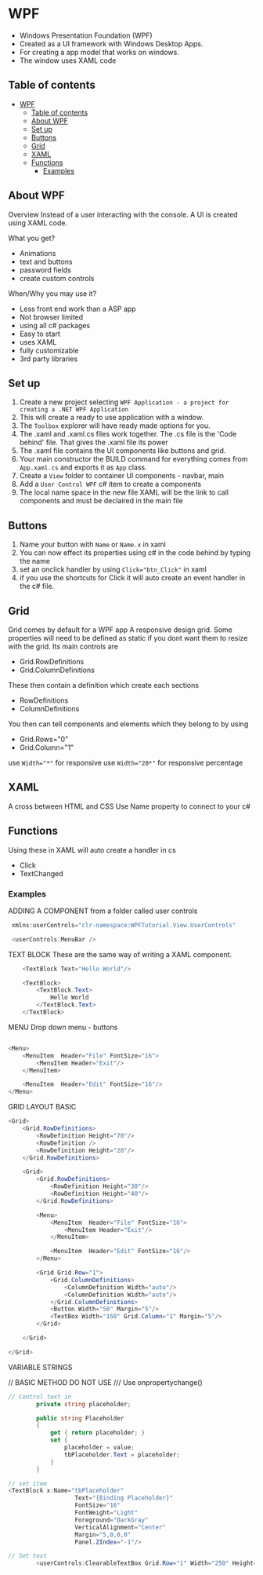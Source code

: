# WPF

- Windows Presentation Foundation (WPF)
- Created as a UI framework with Windows Desktop Apps.
- For creating a app model that works on windows.
- The window uses XAML code

## Table of contents

- [WPF](#wpf)
  - [Table of contents](#table-of-contents)
  - [About WPF](#about-wpf)
  - [Set up](#set-up)
  - [Buttons](#buttons)
  - [Grid](#grid)
  - [XAML](#xaml)
  - [Functions](#functions)
    - [Examples](#examples)

## About WPF

Overview
Instead of a user interacting with the console. A UI is created using XAML code.

What you get?

- Animations
- text and buttons
- password fields
- create custom controls

When/Why you may use it?

- Less front end work than a ASP app
- Not browser limited
- using all c# packages
- Easy to start
- uses XAML
- fully customizable
- 3rd party libraries

## Set up

1. Create a new project selecting `WPF Application - a project for creating a .NET WPF Application`
2. This will create a ready to use application with a window.
3. The `Toolbox` explorer will have ready made options for you.
4. The .xaml and .xaml.cs files work together. The .cs file is the 'Code behind' file. That gives the .xaml file its power
5. The .xaml file contains the UI components like buttons and grid.
6. Your main constructor the BUILD command for everything comes from `App.xaml.cs` and exports it as `App` class.
7. Create a `View` folder to container UI components - navbar, main
8. Add a `User Control WPF` c# item to create a components
9. The local name space in the new file XAML will be the link to call components and must be declaired in the main file

## Buttons

1. Name your button with `Name` or `Name.x` in xaml
2. You can now effect its properties using c# in the code behind by typing the name
3. set an onclick handler by using `Click="btn_Click"` in xaml
4. if you use the shortcuts for Click it will auto create an event handler in the c# file.

## Grid

Grid comes by default for a WPF app
A responsive design grid.
Some properties will need to be defined as static if you dont want them to resize with the grid.
Its main controls are

- Grid.RowDefinitions
- Grid.ColumnDefinitions

These then contain a definition which create each sections

- RowDefinitions
- ColumnDefinitions

You then can tell components and elements which they belong to by using

- Grid.Rows="0"
- Grid.Column="1"

use `Width="*"` for responsive
use `Width="20*"` for responsive percentage

## XAML

A cross between HTML and CSS
Use Name property to connect to your c#

## Functions

Using these in XAML will auto create a handler in cs

- Click
- TextChanged

### Examples

ADDING A COMPONENT
from a folder called user controls

```cs
 xmlns:userControls="clr-namespace:WPFTutorial.View.UserControls"

 <userControls:MenuBar />
```

TEXT BLOCK
These are the same way of writing a XAML component.

```cs
    <TextBlock Text="Hello World"/>

    <TextBlock>
        <TextBlock.Text>
            Hello World
        </TextBlock.Text>
    </TextBlock>
```

MENU
Drop down menu - buttons

```cs

<Menu>
    <MenuItem  Header="File" FontSize="16">
        <MenuItem Header="Exit"/>
    </MenuItem>

    <MenuItem  Header="Edit" FontSize="16"/>
</Menu>
```

GRID LAYOUT BASIC

```cs
<Grid>
    <Grid.RowDefinitions>
        <RowDefinition Height="70"/>
        <RowDefinition />
        <RowDefinition Height="20"/>
    </Grid.RowDefinitions>

    <Grid>
        <Grid.RowDefinitions>
            <RowDefinition Height="30"/>
            <RowDefinition Height="40"/>
        </Grid.RowDefinitions>

        <Menu>
            <MenuItem  Header="File" FontSize="16">
                <MenuItem Header="Exit"/>
            </MenuItem>

            <MenuItem  Header="Edit" FontSize="16"/>
        </Menu>

        <Grid Grid.Row="1">
            <Grid.ColumnDefinitions>
                <ColumnDefinition Width="auto"/>
                <ColumnDefinition Width="auto"/>
            </Grid.ColumnDefinitions>
            <Button Width="50" Margin="5"/>
            <TextBox Width="150" Grid.Column="1" Margin="5"/>
        </Grid>

    </Grid>

</Grid>
```

VARIABLE STRINGS

// BASIC METHOD DO NOT USE
/// Use onpropertychange()

```cs
// Control text in
        private string placeholder;

        public string Placeholder
        {
            get { return placeholder; }
            set {
                placeholder = value;
                tbPlaceholder.Text = placeholder;
            }
        }

// set item
<TextBlock x:Name="tbPlaceholder"
                   Text="{Binding Placeholder}"
                   FontSize="16"
                   FontWeight="Light"
                   Foreground="DarkGray"
                   VerticalAlignment="Center"
                   Margin="5,0,0,0"
                   Panel.ZIndex="-1"/>

// Set text
        <userControls:ClearableTextBox Grid.Row="1" Width="250" Height="40" Placeholder="First Name"/>

```
